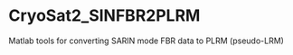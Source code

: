 CryoSat2_SINFBR2PLRM
====================

Matlab tools for converting SARIN mode FBR data to PLRM (pseudo-LRM)
